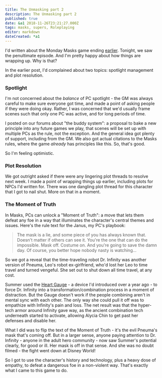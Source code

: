 ```yaml
---
title: The Unmasking part 2
description: The Unmasking part 2
published: true
date: &a1 2018-11-26T23:21:27.000Z
tags: masks, supers, Roleplaying
editor: markdown
dateCreated: *a1
---
```


I'd written about the Monday Masks game ending [earlier](/2018/10/30/the-unmasking/). Tonight, we saw the penultimate episode. And I'm pretty happy about how things are wrapping up. Why is that?

<!-- more -->

In the earlier post, I'd complained about two topics: spotlight management and plot resolution.

### Spotlight

I'm not concerned about the _balance_ of PC spotlight - the GM was always careful to make sure everyone got time, and made a point of asking people if they were doing okay. Rather, I was concerned that we'd usually frame scenes such that only one PC was active, and for long periods of time.

I posted on our forums about "the buddy system": a proposal to bake a new principle into any future games we play, that scenes will be set up with multiple PCs as the rule, not the exception. And the general idea got plenty of support, including from the GM. We also got actual citations to the Masks rules, where the game _already_ has principles like this. So, that's good.

So I'm feeling optimistic.

### Plot Resolution

We got outright asked if there were any lingering plot threads to resolve next week. I made a point of wrapping things up earlier, including plots for NPCs I'd written for. There was one dangling plot thread for this character that I got to nail shut. More on that in a moment.

### The Moment of Truth

In Masks, PCs can unlock a "Moment of Truth": a move that lets them defeat any foe in a way that illuminates the character's central themes and issues. Here's the rule text for the Janus, my PC's playbook:

> The mask is a lie, and some piece of you has always known that. Doesn't matter if others can see it. You're the one that can do the impossible. Mask off. Costume on. And you're going to save the damn day. Of course, you better hope nobody nasty is watching...

So we got a reveal that the time-traveling robot Dr. Infinity was another version of Pneuma, Leo's robot ex-girlfriend, who'd lost her Leo to time travel and turned vengeful. She set out to shut down all time travel, at any cost.

Summer used the [Heart Gauge](https://app.roll20.net/forum/permalink/5663493/) - a device I'd introduced over a year ago - to force Dr. Infinity into a transformation/combination process in a moment of distraction. But the Gauge doesn't work if the people combining aren't in mental sync with each other. The only way she could pull it off was to empathize with Infinity's pain and loss. The net result was that the hyper-tech armor around Infinity gave way, as the ancient combination tech underneath started to activate, allowing Alycia Chin to get past her defenses and disable her.

What I did was to flip the text of the Moment of Truth - it's the evil Pneuma's mask that's coming off. But in a larger sense, anyone paying attention to Dr. Infinity - anyone in the adult hero community - now saw Summer's potential clearly, for good or ill. Her mask is off in that sense. And she was no doubt filmed - the fight went down at Disney World!

So I got to use the character's history and technology, plus a heavy dose of empathy, to defeat a dangerous foe in a non-violent way. That's exactly what I came to this game to do.